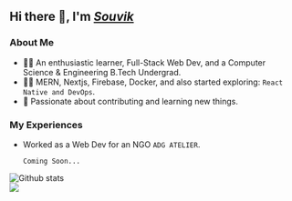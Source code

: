## Hi there 👋, I'm [*Souvik*](https://github.com/souviknsl07)
### About Me

- 👨‍🎓 An enthusiastic learner, Full-Stack Web Dev, and a Computer Science & Engineering B.Tech Undergrad.
- 👨‍💻 MERN, Nextjs, Firebase, Docker, and also started exploring: `React Native and DevOps`.
- 🤝 Passionate about contributing and learning new things.

### My Experiences
- Worked as a Web Dev for an NGO `ADG ATELIER`.<br/>

  `Coming Soon...`

![Github stats](https://github-readme-stats.vercel.app/api?username=souviknsl07)<br/>
![](https://komarev.com/ghpvc/?username=souviknsl07&label=Visits&style=plastic)

